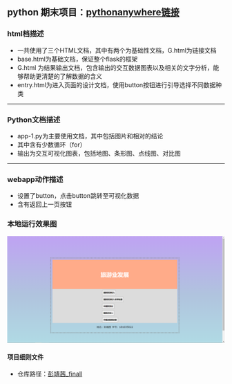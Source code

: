 ##  python 期末项目：[pythonanywhere链接](http://ljc.pythonanywhere.com/)
### html档描述
* 一共使用了三个HTML文档，其中有两个为基础性文档，G.html为链接文档
* base.html为基础文档，保证整个flask的框架
* G.html 为结果输出文档，包含输出的交互数据图表以及相关的文字分析，能够帮助更清楚的了解数据的含义
* entry.html为进入页面的设计文档，使用button按钮进行引导选择不同数据种类
***
### Python文档描述
* app-1.py为主要使用文档，其中包括图片和相对的结论
* 其中含有少数循环（for）
* 输出为交互可视化图表，包括地图、条形图、点线图、对比图
***
### webapp动作描述
* 设置了button，点击button跳转至可视化数据
* 含有返回上一页按钮
### 本地运行效果图
![运行效果图](https://github.com/Pjx759/final/blob/master/%E6%9C%AC%E5%9C%B0%E6%95%88%E6%9E%9C%E5%91%88%E7%8E%B0.png)
#### 项目细则文件
* 仓库路径：[彭靖茜_finall](https://github.com/Pjx759/final/tree/master/%E5%BD%AD%E9%9D%96%E8%8C%9C-finall)
